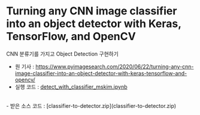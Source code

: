 # Turning any CNN image classifier into an object detector with Keras, TensorFlow, and OpenCV

CNN 분류기를 가지고 Object Detection 구현하기

- 원 기사 : https://www.pyimagesearch.com/2020/06/22/turning-any-cnn-image-classifier-into-an-object-detector-with-keras-tensorflow-and-opencv/
- 실행 코드 : [detect_with_classifier_mskim.ipynb](detect_with_classifier_mskim.ipynb)
<br>
- 받은 소스 코드 : [classifier-to-detector.zip](classifier-to-detector.zip)

